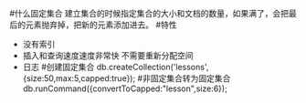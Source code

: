 #什么固定集合
建立集合的时候指定集合的大小和文档的数量，如果满了，会把最后的元素抛弃掉，把新的元素添加进去。
#特性
- 没有索引
- 插入和查询速度速度非常快 不需要重新分配空间
- 日志
#创建固定集合
 db.createCollection('lessons',{size:50,max:5,capped:true});
#非固定集合转为固定集合
db.runCommand({convertToCapped:"lesson",size:6});
